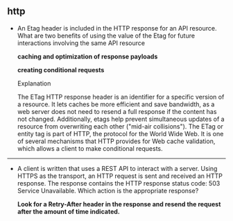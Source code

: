 ## http


- An Etag header is included in the HTTP response for an API resource. What are two benefits of using the value of the Etag for future interactions involving the same API resource

  **caching and optimization of response payloads**

  **creating conditional requests**

  Explanation

   The ETag HTTP response header is an identifier for a specific version of a resource. It lets caches be more efficient and save bandwidth, as a web server does not need to resend a full response if the content has not changed. Additionally, etags help prevent simultaneous updates of a resource from overwriting each other ("mid-air collisions").
   The ETag or entity tag is part of HTTP, the protocol for the World Wide Web. It is one of several mechanisms that HTTP provides for Web cache validation, which allows a client to make conditional requests.

---

- A client is written that uses a REST API to interact with a server. Using HTTPS as the transport, an HTTP request is sent and received an HTTP response. The response contains the HTTP response status code: 503 Service Unavailable.
Which action is the appropriate response?

  **Look for a Retry-After header in the response and resend the request after the amount of time indicated.**
